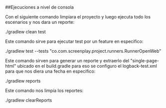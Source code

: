 ##Ejecuciones a nivel de consola

Con el siguiente comando limpiara el proyecto y luego ejecuta todo los escenarios
y nos dara un reporte:

./gradlew clean test

Este comando sirve para ejecutar test por un feature en especifico:

./gradlew test --tests "co.com.screenplay.project.runners.RunnerOpenWeb"

Este comando sirven para generar un reporte y extraerlo del "single-page-html" ubicado
en el build.gradle para eso se configuro el logback-test.xml para que nos diera una fecha en
especifico:

./gradlew reports

Este comando nos limpia los reportes: 

./gradlew clearReports




